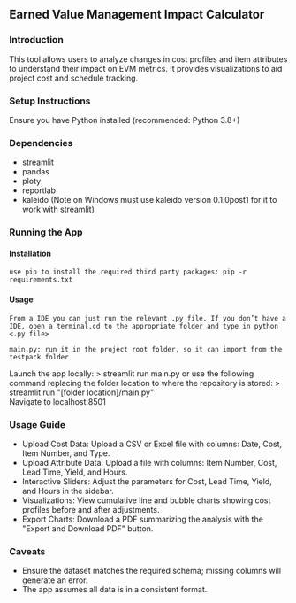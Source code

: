 
## Earned Value Management Impact Calculator
### Introduction
This tool allows users to analyze changes in cost profiles and item attributes to understand their impact on EVM metrics. It provides visualizations to aid project cost and schedule tracking.

### Setup Instructions
Ensure you have Python installed (recommended: Python 3.8+)

### Dependencies
- streamlit
- pandas
- ploty
- reportlab
- kaleido (Note on Windows must use kaleido version 0.1.0post1 for it to work with streamlit)

### Running the App
#### Installation
    use pip to install the required third party packages: pip -r requirements.txt

#### Usage
 
    From a IDE you can just run the relevant .py file. If you don’t have a IDE, open a terminal,cd to the appropriate folder and type in python <.py file>

    main.py: run it in the project root folder, so it can import from the testpack folder


Launch the app locally:
    > streamlit run main.py
or use the following command replacing the folder location to where the repository is stored:
    > streamlit run "[folder location]/main.py"  
Navigate to localhost:8501

### Usage Guide
- Upload Cost Data: Upload a CSV or Excel file with columns: Date, Cost, Item Number, and Type.
- Upload Attribute Data: Upload a file with columns: Item Number, Cost, Lead Time, Yield, and Hours.
- Interactive Sliders: Adjust the parameters for Cost, Lead Time, Yield, and Hours in the sidebar.
- Visualizations: View cumulative line and bubble charts showing cost profiles before and after adjustments.
- Export Charts: Download a PDF summarizing the analysis with the "Export and Download PDF" button.

### Caveats
- Ensure the dataset matches the required schema; missing columns will generate an error.
- The app assumes all data is in a consistent format.
